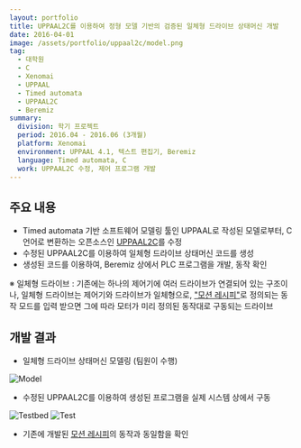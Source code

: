 ```yaml
---
layout: portfolio
title: UPPAAL2C를 이용하여 정형 모델 기반의 검증된 일체형 드라이브 상태머신 개발
date: 2016-04-01
image: /assets/portfolio/uppaal2c/model.png
tag:
  - 대학원
  - C
  - Xenomai
  - UPPAAL
  - Timed automata
  - UPPAAL2C
  - Beremiz
summary:
  division: 학기 프로젝트
  period: 2016.04 - 2016.06 (3개월)
  platform: Xenomai
  environment: UPPAAL 4.1, 텍스트 편집기, Beremiz
  language: Timed automata, C
  work: UPPAAL2C 수정, 제어 프로그램 개발
---
```


## 주요 내용

* Timed automata 기반 소프트웨어 모델링 툴인 UPPAAL로 작성된 모델로부터, C 언어로 변환하는 오픈소스인 [UPPAAL2C](https://github.com/arieleiz/UPPAAL2C)를 수정
* 수정된 UPPAAL2C를 이용하여 일체형 드라이브 상태머신 코드를 생성
* 생성된 코드를 이용하여, Beremiz 상에서 PLC 프로그램을 개발, 동작 확인

※ 일체형 드라이브 : 기존에는 하나의 제어기에 여러 드라이브가 연결되어 있는 구조이나, 일체형 드라이브는 제어기와 드라이브가 일체형으로, ["모션 레시피"]({{site.baseurl}}/portfolio/industrial-network/motion-recipe/)로 정의되는 동작 모드를 입력 받으면 그에 따라 모터가 미리 정의된 동작대로 구동되는 드라이브

## 개발 결과

* 일체형 드라이브 상태머신 모델링 (팀원이 수행)

![Model]({{site.baseurl}}/assets/portfolio/uppaal2c/model.png)

* 수정된 UPPAAL2C를 이용하여 생성된 프로그램을 실제 시스템 상에서 구동

![Testbed]({{site.baseurl}}/assets/portfolio/uppaal2c/testbed.png)
![Test]({{site.baseurl}}/assets/portfolio/uppaal2c/test.png)

* 기존에 개발된 [모션 레시피]({{site.baseurl}}/portfolio/industrial-network/motion-recipe/)의 동작과 동일함을 확인
